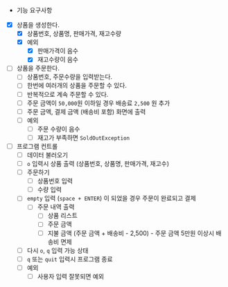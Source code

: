 - 기능 요구사항
- [x] 상품을 생성한다.
    - [x] 상품번호, 상품명, 판매가격, 재고수량
    - [x] 예외
        - [x] 판매가격이 음수
        - [x] 재고수량이 음수
- [ ] 상품을 주문한다.
    - [ ] 상품번호, 주문수량을 입력받는다.
    - [ ] 한번에 여러개의 상품을 주문할 수 있다.
    - [ ] 반복적으로 계속 주문할 수 있다.
    - [ ] 주문 금액이 `50,000`원 이하일 경우 배송료 `2,500` 원 추가
    - [ ] 주문 금액, 결제 금액 (배송비 포함) 화면에 출력
    - [ ] 예외
        - [ ] 주문 수량이 음수
        - [ ] 재고가 부족하면 `SoldOutException`
- [ ] 프로그램 컨트롤
    - [ ] 데이터 불러오기
    - [ ] `o` 입력시 상품 출력 (상품번호, 상품명, 판매가격, 재고수)
    - [ ] 주문하기
        - [ ] 상품번호 입력
        - [ ] 수량 입력
    - [ ] `empty` 입력 (`space + ENTER`) 이 되었을 경우 주문이 완료되고 결제
        - [ ] 주문 내역 출력
            - [ ] 상품 리스트
            - [ ] 주문 금액
            - [ ] 지불 금액 (주문 금액 + 배송비 - 2,500) - 주문 금액 5만원 이상시 배송비 면제
    - [ ] 다시 `o`, `q` 입력 가능 상태
    - [ ] `q` 또는 `quit` 입력시 프로그램 종료
    - [ ] 예외
      - [ ] 사용자 입력 잘못되면 예외
